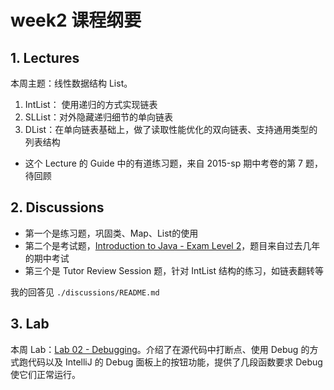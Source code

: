 # week2 课程纲要

## 1. Lectures

本周主题：线性数据结构 List。

1. IntList： 使用递归的方式实现链表
2. SLList：对外隐藏递归细节的单向链表
3. DList：在单向链表基础上，做了读取性能优化的双向链表、支持通用类型的列表结构
  - 这个 Lecture 的 Guide 中的有道练习题，来自 2015-sp 期中考卷的第 7 题，待回顾

## 2. Discussions

- 第一个是练习题，巩固类、Map、List的使用
- 第二个是考试题，[Introduction to Java - Exam Level 2](https://drive.google.com/file/d/1uVmerLST6KTWih6JFgB2XwpKWH8XiXPX/view)，题目来自过去几年的期中考试
- 第三个是 Tutor Review Session 题，针对 IntList 结构的练习，如链表翻转等

我的回答见 `./discussions/README.md`

## 3. Lab

本周 Lab：[Lab 02 - Debugging](https://sp23.datastructur.es/materials/lab/lab02)。介绍了在源代码中打断点、使用 Debug 的方式跑代码以及 IntelliJ 的 Debug 面板上的按钮功能，提供了几段函数要求 Debug 使它们正常运行。
